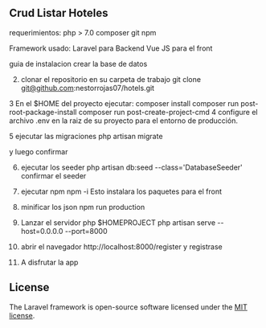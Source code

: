 

## Crud Listar Hoteles
requerimientos: 
php  > 7.0
composer
git 
npm

Framework usado:
Laravel para Backend
Vue JS para el front

guia de instalacion
crear la base de datos


2. clonar el repositorio en su carpeta de trabajo  git clone git@github.com:nestorrojas07/hotels.git


3 En el $HOME del proyecto ejecutar:
composer install 
composer run post-root-package-install
composer run post-create-project-cmd
4 configure el archivo .env en la raiz de su proyecto para el entorno de producción.

5 ejecutar las migraciones 
php artisan migrate 
 
y luego confirmar

6. ejecutar los seeder
 php artisan db:seed --class='DatabaseSeeder'
confirmar el seeder


7. ejecutar npm
npm -i
Esto instalara los paquetes para el front
8. minificar los json
npm run production

9. Lanzar el servidor php $HOMEPROJECT
php artisan serve --host=0.0.0.0 --port=8000

10. abrir el navegador http://localhost:8000/register y registrase

11. A disfrutar la app

## License

The Laravel framework is open-source software licensed under the [MIT license](https://opensource.org/licenses/MIT).
